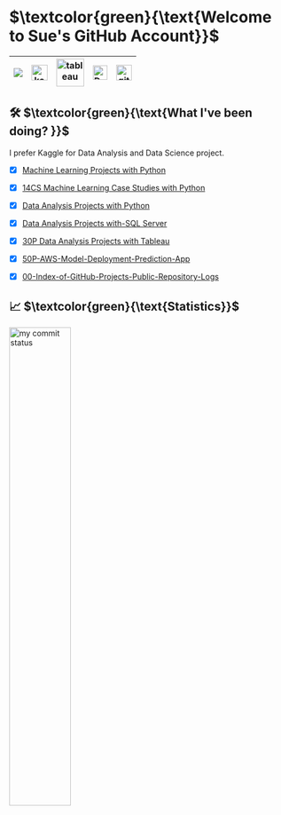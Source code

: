 # $\textcolor{green}{\text{Welcome to Sue's GitHub Account}}$

| [![](https://img.shields.io/badge/linkedin-%230077B5.svg?&style=for-the-badge&logo=linkedin&logoColor=white)][Linkedin] | [<img src="https://www.kaggle.com/static/images/site-logo.svg" alt="kaggle" height="28.5"/>][kaggle] | [<img src="https://www.tableau.com/sites/default/files/2021-05/tableau_rgb_500x104.png" alt="tableau" height="50"/>][tableau] | [<picture><source media="(prefers-color-scheme: dark)" srcset="https://theme.zdassets.com/theme_assets/224203/4a55138e21ad44a9c72c8295181c79fe938a2ae6.svg" alt="kaggle" height="26"><img alt="Dark" src="https://cdn-static-1.medium.com/sites/medium.com/about/images/Medium-Logo-Black-RGB-1.svg" alt="kaggle" height="26"></picture>][medium] | [<img src="https://user-images.githubusercontent.com/94930605/160260064-ff3aa908-cbfd-4350-ab28-a26a0b7a1819.png" alt="github_pages" height="28.5"/>][github_pages] |
|:-:|:-:|:-:|:-:|:-:|


[Linkedin]: https://www.linkedin.com/in/sue-yavuz/ "LinkedIn"
[kaggle]: https://www.kaggle.com/sueyavuz "Kaggle Page"
[tableau]: https://public.tableau.com/app/profile/sueyavuz "Tableau Page"
[medium]: https://sue-yavuz.medium.com/ "Medium Page"
[github_pages]: https://sue-yavuz.github.io/ "GitHub Pages"



## 🛠 $\textcolor{green}{\text{What I've been doing? }}$

I prefer Kaggle for Data Analysis and Data Science project.

- [x] [Machine Learning Projects with Python](https://github.com/sue-yavuz/Assingments/tree/master/ML-Projects)

- [x] [14CS Machine Learning Case Studies with Python](https://github.com/sue-yavuz/14CS-Machine-Learning-Case-Studies-with-Python/blob/master/README.md "Python Machine Learning Case Studies")

- [x] [Data Analysis Projects with Python](https://github.com/sue-yavuz/Data-Analysis-Projects-with-Python/blob/main/README.md "Python Data Analysis Projects")

- [x] [Data Analysis Projects with-SQL Server](https://github.com/sue-yavuz/20P-Data-Analysis-Projects-with-SQL-Server/blob/master/README.md "MSSQL Data Analysis Projects")

- [x] [30P Data Analysis Projects with Tableau](https://github.com/sue-yavuz/30P-Projects-Data-Analysis-with-Tableau/blob/master/README.md "Tableau Data Analysis Projects")

- [x] [50P-AWS-Model-Deployment-Prediction-App](https://github.com/sue-yavuz/50P-AWS-Model-Deployment-Prediction-App/blob/master/README.md "MSSQL Data Analysis Projects")

- [x] [00-Index-of-GitHub-Projects-Public-Repository-Logs](https://github.com/sue-yavuz/00-Index-of-GitHub-Projects-Public-Repository-Logs/blob/master/README.md "Repository-Logs")


## 📈 $\textcolor{green}{\text{Statistics}}$

<p align="left">
<img src="https://github-readme-streak-stats.herokuapp.com/?user=sue-yavuz&theme=chartreuse-dark&show_icons=true" alt="my commit status" width="47%"  ---



 </p>
<p  > </p>






<!-- theme -->
<!-- 
![GitHub-Mark-Light](https://user-images.githubusercontent.com/3369400/139447912-e0f43f33-6d9f-45f8-be46-2df5bbc91289.png#gh-dark-mode-only)![GitHub-Mark-Dark](https://user-images.githubusercontent.com/3369400/139448065-39a229ba-4b06-434b-bc67-616e2ed80c8f.png#gh-light-mode-only)

[<picture><source media="(prefers-color-scheme: dark)" srcset="https://theme.zdassets.com/theme_assets/224203/4a55138e21ad44a9c72c8295181c79fe938a2ae6.svg" alt="kaggle" height="26"><img alt="Dark" src="https://cdn-static-1.medium.com/sites/medium.com/about/images/Medium-Logo-Black-RGB-1.svg" alt="kaggle" height="26"></picture>](link)

<picture>
  <source media="(prefers-color-scheme: dark)" srcset="https://raw.githubusercontent.com/stefanjudis/github-light-dark-image-example/main/dark.png">
  <img alt="Text changing depending on mode. Light: 'So light!' Dark: 'So dark!'" src="https://raw.githubusercontent.com/stefanjudis/github-light-dark-image-example/main/light.png">
</picture>
-->


<!-- Diagram -->
<!-- 
```mermaid
graph TD;
    A--\>B;
    A--\>C;
    B--\>D;
    C--\>D;
```
-->


<!-- Map -->
<!--
```geojson
{
  "type": "FeatureCollection",
  "features": [
    {
      "type": "Feature",
      "id": 1,
      "properties": {
        "ID": 0
      },
      "geometry": {
        "type": "Polygon",
        "coordinates": [
          [
              [-90,35],
              [-90,30],
              [-85,30],
              [-85,35],
              [-90,35]
          ]
        ]
      }
    }
  ]
}
```
-->
